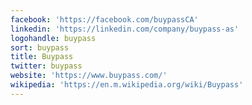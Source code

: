 ```yaml
---
facebook: 'https://facebook.com/buypassCA'
linkedin: 'https://linkedin.com/company/buypass-as'
logohandle: buypass
sort: buypass
title: Buypass
twitter: buypass
website: 'https://www.buypass.com/'
wikipedia: 'https://en.m.wikipedia.org/wiki/Buypass'
---
```

